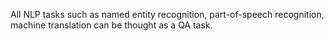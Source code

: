 All NLP tasks such as named entity recognition, part-of-speech recognition, machine translation can be 
thought as a QA task.

